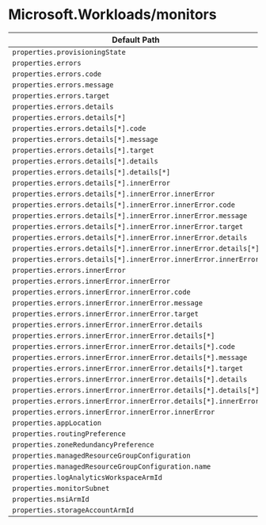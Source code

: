 # Microsoft.Workloads/monitors

| Default Path | Alias |
|---|---|
| `properties.provisioningState` | `Microsoft.Workloads/monitors/provisioningState` |
| `properties.errors` | `Microsoft.Workloads/monitors/errors` |
| `properties.errors.code` | `Microsoft.Workloads/monitors/errors.code` |
| `properties.errors.message` | `Microsoft.Workloads/monitors/errors.message` |
| `properties.errors.target` | `Microsoft.Workloads/monitors/errors.target` |
| `properties.errors.details` | `Microsoft.Workloads/monitors/errors.details` |
| `properties.errors.details[*]` | `Microsoft.Workloads/monitors/errors.details[*]` |
| `properties.errors.details[*].code` | `Microsoft.Workloads/monitors/errors.details[*].code` |
| `properties.errors.details[*].message` | `Microsoft.Workloads/monitors/errors.details[*].message` |
| `properties.errors.details[*].target` | `Microsoft.Workloads/monitors/errors.details[*].target` |
| `properties.errors.details[*].details` | `Microsoft.Workloads/monitors/errors.details[*].details` |
| `properties.errors.details[*].details[*]` | `Microsoft.Workloads/monitors/errors.details[*].details[*]` |
| `properties.errors.details[*].innerError` | `Microsoft.Workloads/monitors/errors.details[*].innerError` |
| `properties.errors.details[*].innerError.innerError` | `Microsoft.Workloads/monitors/errors.details[*].innerError.innerError` |
| `properties.errors.details[*].innerError.innerError.code` | `Microsoft.Workloads/monitors/errors.details[*].innerError.innerError.code` |
| `properties.errors.details[*].innerError.innerError.message` | `Microsoft.Workloads/monitors/errors.details[*].innerError.innerError.message` |
| `properties.errors.details[*].innerError.innerError.target` | `Microsoft.Workloads/monitors/errors.details[*].innerError.innerError.target` |
| `properties.errors.details[*].innerError.innerError.details` | `Microsoft.Workloads/monitors/errors.details[*].innerError.innerError.details` |
| `properties.errors.details[*].innerError.innerError.details[*]` | `Microsoft.Workloads/monitors/errors.details[*].innerError.innerError.details[*]` |
| `properties.errors.details[*].innerError.innerError.innerError` | `Microsoft.Workloads/monitors/errors.details[*].innerError.innerError.innerError` |
| `properties.errors.innerError` | `Microsoft.Workloads/monitors/errors.innerError` |
| `properties.errors.innerError.innerError` | `Microsoft.Workloads/monitors/errors.innerError.innerError` |
| `properties.errors.innerError.innerError.code` | `Microsoft.Workloads/monitors/errors.innerError.innerError.code` |
| `properties.errors.innerError.innerError.message` | `Microsoft.Workloads/monitors/errors.innerError.innerError.message` |
| `properties.errors.innerError.innerError.target` | `Microsoft.Workloads/monitors/errors.innerError.innerError.target` |
| `properties.errors.innerError.innerError.details` | `Microsoft.Workloads/monitors/errors.innerError.innerError.details` |
| `properties.errors.innerError.innerError.details[*]` | `Microsoft.Workloads/monitors/errors.innerError.innerError.details[*]` |
| `properties.errors.innerError.innerError.details[*].code` | `Microsoft.Workloads/monitors/errors.innerError.innerError.details[*].code` |
| `properties.errors.innerError.innerError.details[*].message` | `Microsoft.Workloads/monitors/errors.innerError.innerError.details[*].message` |
| `properties.errors.innerError.innerError.details[*].target` | `Microsoft.Workloads/monitors/errors.innerError.innerError.details[*].target` |
| `properties.errors.innerError.innerError.details[*].details` | `Microsoft.Workloads/monitors/errors.innerError.innerError.details[*].details` |
| `properties.errors.innerError.innerError.details[*].details[*]` | `Microsoft.Workloads/monitors/errors.innerError.innerError.details[*].details[*]` |
| `properties.errors.innerError.innerError.details[*].innerError` | `Microsoft.Workloads/monitors/errors.innerError.innerError.details[*].innerError` |
| `properties.errors.innerError.innerError.innerError` | `Microsoft.Workloads/monitors/errors.innerError.innerError.innerError` |
| `properties.appLocation` | `Microsoft.Workloads/monitors/appLocation` |
| `properties.routingPreference` | `Microsoft.Workloads/monitors/routingPreference` |
| `properties.zoneRedundancyPreference` | `Microsoft.Workloads/monitors/zoneRedundancyPreference` |
| `properties.managedResourceGroupConfiguration` | `Microsoft.Workloads/monitors/managedResourceGroupConfiguration` |
| `properties.managedResourceGroupConfiguration.name` | `Microsoft.Workloads/monitors/managedResourceGroupConfiguration.name` |
| `properties.logAnalyticsWorkspaceArmId` | `Microsoft.Workloads/monitors/logAnalyticsWorkspaceArmId` |
| `properties.monitorSubnet` | `Microsoft.Workloads/monitors/monitorSubnet` |
| `properties.msiArmId` | `Microsoft.Workloads/monitors/msiArmId` |
| `properties.storageAccountArmId` | `Microsoft.Workloads/monitors/storageAccountArmId` |

